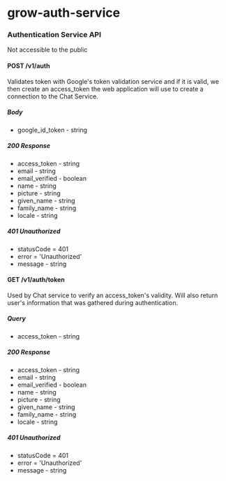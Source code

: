 # grow-auth-service

### Authentication Service API

Not accessible to the public

#### POST /v1/auth

Validates token with Google's token validation service and if it is valid, we then create an access_token the web application will use to create a connection to the Chat Service.

##### Body
* google_id_token - string

##### 200 Response
* access_token - string
* email - string
* email_verified - boolean
* name - string
* picture - string
* given_name - string
* family_name - string
* locale - string

##### 401 Unauthorized
* statusCode = 401
* error = 'Unauthorized'
* message - string

#### GET /v1/auth/token

Used by Chat service to verify an access_token's validity. Will also return user's information that was gathered during authentication.

##### Query
* access_token - string

##### 200 Response
* access_token - string
* email - string
* email_verified - boolean
* name - string
* picture - string
* given_name - string
* family_name - string
* locale - string

##### 401 Unauthorized
* statusCode = 401
* error = 'Unauthorized'
* message - string
